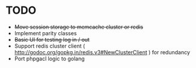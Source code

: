 # TODO

 * <del>Move session storage to memcache cluster or redis</del>
 * Implement parity classes
 * <del>Basic UI for testing log in / out</del>
 * Support redis cluster client ( http://godoc.org/gopkg.in/redis.v3#NewClusterClient ) for redundancy
 * Port phpgacl logic to golang

